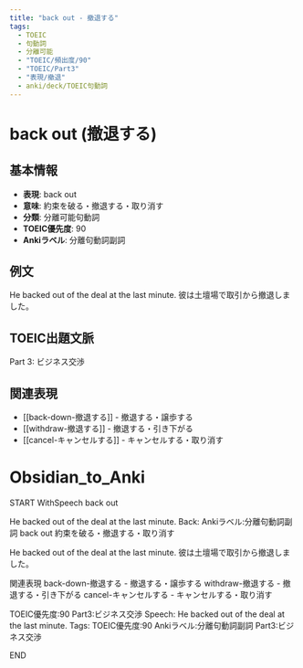 ```yaml
---
title: "back out - 撤退する"
tags:
  - TOEIC
  - 句動詞
  - 分離可能
  - "TOEIC/頻出度/90"
  - "TOEIC/Part3"
  - "表現/撤退"
  - anki/deck/TOEIC句動詞
---
```


# back out (撤退する)

## 基本情報
- **表現**: back out
- **意味**: 約束を破る・撤退する・取り消す
- **分類**: 分離可能句動詞
- **TOEIC優先度**: 90
- **Ankiラベル**: 分離句動詞副詞

## 例文
He backed out of the deal at the last minute.
彼は土壇場で取引から撤退しました。

## TOEIC出題文脈
Part 3: ビジネス交渉

## 関連表現
- [[back-down-撤退する]] - 撤退する・譲歩する
- [[withdraw-撤退する]] - 撤退する・引き下がる
- [[cancel-キャンセルする]] - キャンセルする・取り消す
 
# Obsidian_to_Anki
START
WithSpeech
back out

He backed out of the deal at the last minute.
Back: 
Ankiラベル:分離句動詞副詞
back out
約束を破る・撤退する・取り消す

He backed out of the deal at the last minute.
彼は土壇場で取引から撤退しました。

関連表現
back-down-撤退する - 撤退する・譲歩する
withdraw-撤退する - 撤退する・引き下がる
cancel-キャンセルする - キャンセルする・取り消す

TOEIC優先度:90
Part3:ビジネス交渉
Speech: He backed out of the deal at the last minute.
Tags: TOEIC優先度:90 Ankiラベル:分離句動詞副詞 Part3:ビジネス交渉
<!--ID: 1750467234749-->
END
